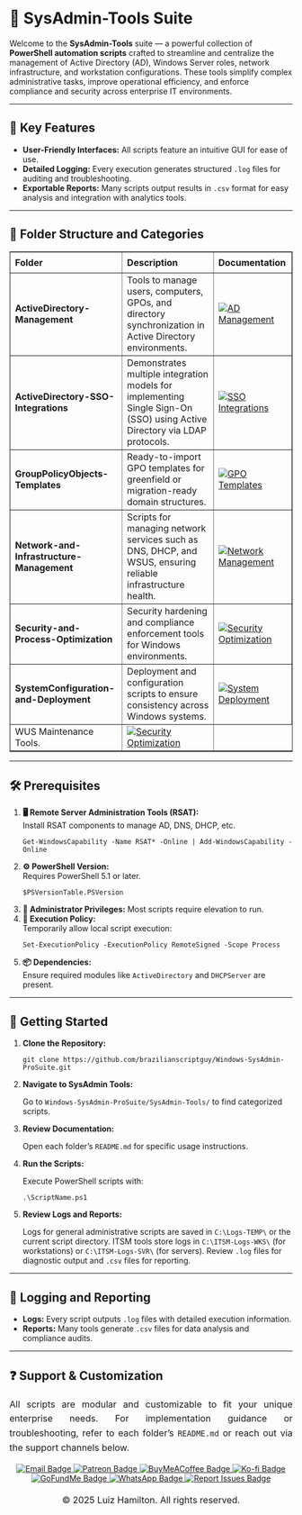 <div>
  <h1>🔧 SysAdmin-Tools Suite</h1>
  <p>
    Welcome to the <strong>SysAdmin-Tools</strong> suite — a powerful collection of 
    <strong>PowerShell automation scripts</strong> crafted to streamline and centralize the management of Active Directory (AD), 
    Windows Server roles, network infrastructure, and workstation configurations. These tools simplify complex administrative tasks, 
    improve operational efficiency, and enforce compliance and security across enterprise IT environments.
  </p>

  <hr />

  <h2>🌟 Key Features</h2>
  <ul>
    <li><strong>User-Friendly Interfaces:</strong> All scripts feature an intuitive GUI for ease of use.</li>
    <li><strong>Detailed Logging:</strong> Every execution generates structured <code>.log</code> files for auditing and troubleshooting.</li>
    <li><strong>Exportable Reports:</strong> Many scripts output results in <code>.csv</code> format for easy analysis and integration with analytics tools.</li>
  </ul>

  <hr />

  <h2>📁 Folder Structure and Categories</h2>
  <table border="1" style="border-collapse: collapse; width: 100%; text-align: left;">
    <thead>
      <tr>
        <th style="padding: 8px;">Folder</th>
        <th style="padding: 8px;">Description</th>
        <th style="padding: 8px;">Documentation</th>
      </tr>
    </thead>
    <tbody>
      <tr>
        <td><strong>ActiveDirectory-Management</strong></td>
        <td>Tools to manage users, computers, GPOs, and directory synchronization in Active Directory environments.</td>
        <td>
          <a href="ActiveDirectory-Management/README.md" target="_blank">
            <img src="https://img.shields.io/badge/AD%20Management-README-blue?style=for-the-badge&logo=github" alt="AD Management">
          </a>
        </td>
      </tr>
      <tr>
        <td><strong>ActiveDirectory-SSO-Integrations</strong></td>
        <td>Demonstrates multiple integration models for implementing Single Sign-On (SSO) using Active Directory via LDAP protocols.</td>
        <td>
          <a href="ActiveDirectory-SSO-Integrations/README.md" target="_blank">
            <img src="https://img.shields.io/badge/SSO%20Integrations-README-blue?style=for-the-badge&logo=github" alt="SSO Integrations">
          </a>
        </td>
      </tr>
      <tr>
        <td><strong>GroupPolicyObjects-Templates</strong></td>
        <td>Ready-to-import GPO templates for greenfield or migration-ready domain structures.</td>
        <td>
          <a href="GroupPolicyObjects-Templates/README.md" target="_blank">
            <img src="https://img.shields.io/badge/GPO%20Templates-README-blue?style=for-the-badge&logo=github" alt="GPO Templates">
          </a>
        </td>
      </tr>
      <tr>
        <td><strong>Network-and-Infrastructure-Management</strong></td>
        <td>Scripts for managing network services such as DNS, DHCP, and WSUS, ensuring reliable infrastructure health.</td>
        <td>
          <a href="Network-and-Infrastructure-Management/README.md" target="_blank">
            <img src="https://img.shields.io/badge/Network%20Management-README-blue?style=for-the-badge&logo=github" alt="Network Management">
          </a>
        </td>
      </tr>
      <tr>
        <td><strong>Security-and-Process-Optimization</strong></td>
        <td>Security hardening and compliance enforcement tools for Windows environments.</td>
        <td>
          <a href="Security-and-Process-Optimization/README.md" target="_blank">
            <img src="https://img.shields.io/badge/Security%20Optimization-README-blue?style=for-the-badge&logo=github" alt="Security Optimization">
          </a>
        </td>
      </tr>
      <tr>
        <td><strong>SystemConfiguration-and-Deployment</strong></td>
        <td>Deployment and configuration scripts to ensure consistency across Windows systems.</td>
        <td>
          <a href="SystemConfiguration-and-Deployment/README.md" target="_blank">
            <img src="https://img.shields.io/badge/System%20Deployment-README-blue?style=for-the-badge&logo=github" alt="System Deployment">
          </a>
        </td>
      </tr>
    <td>WUS Maintenance Tools.</td>
        <td>
          <a href="WUS-Management-Tools/README.md" target="_blank">
            <img src="https://img.shields.io/badge/Security%20Optimization-README-blue?style=for-the-badge&logo=github" alt="Security Optimization">
          </a>
        </td>
    </tbody>
  </table>

  <hr />

  <h2>🛠️ Prerequisites</h2>
  <ol>
    <li>
      <strong>🖥️ Remote Server Administration Tools (RSAT):</strong><br>
      Install RSAT components to manage AD, DNS, DHCP, etc.
      <pre><code>Get-WindowsCapability -Name RSAT* -Online | Add-WindowsCapability -Online</code></pre>
    </li>
    <li>
      <strong>⚙️ PowerShell Version:</strong><br>
      Requires PowerShell 5.1 or later.
      <pre><code>$PSVersionTable.PSVersion</code></pre>
    </li>
    <li><strong>🔑 Administrator Privileges:</strong> Most scripts require elevation to run.</li>
    <li>
      <strong>🔧 Execution Policy:</strong><br>
      Temporarily allow local script execution:
      <pre><code>Set-ExecutionPolicy -ExecutionPolicy RemoteSigned -Scope Process</code></pre>
    </li>
    <li>
      <strong>📦 Dependencies:</strong><br>
      Ensure required modules like <code>ActiveDirectory</code> and <code>DHCPServer</code> are present.
    </li>
  </ol>

  <hr />

  <h2>🚀 Getting Started</h2>
  <ol>
    <li><strong>Clone the Repository:</strong>
      <pre><code>git clone https://github.com/brazilianscriptguy/Windows-SysAdmin-ProSuite.git</code></pre>
    </li>
    <li><strong>Navigate to SysAdmin Tools:</strong>
      <p>Go to <code>Windows-SysAdmin-ProSuite/SysAdmin-Tools/</code> to find categorized scripts.</p>
    </li>
    <li><strong>Review Documentation:</strong>
      <p>Open each folder’s <code>README.md</code> for specific usage instructions.</p>
    </li>
    <li><strong>Run the Scripts:</strong>
      <p>Execute PowerShell scripts with:</p>
      <pre><code>.\ScriptName.ps1</code></pre>
    </li>
    <li>
      <strong>Review Logs and Reports:</strong><br>
      <p>
        Logs for general administrative scripts are saved in <code>C:\Logs-TEMP\</code> or the current script directory. 
        ITSM tools store logs in <code>C:\ITSM-Logs-WKS\</code> (for workstations) or <code>C:\ITSM-Logs-SVR\</code> (for servers). 
        Review <code>.log</code> files for diagnostic output and <code>.csv</code> files for reporting.
      </p>
    </li>
  </ol>

  <hr />

  <h2>📝 Logging and Reporting</h2>
  <ul>
    <li><strong>Logs:</strong> Every script outputs <code>.log</code> files with detailed execution information.</li>
    <li><strong>Reports:</strong> Many tools generate <code>.csv</code> files for data analysis and compliance audits.</li>
  </ul>

  <hr />

  <h2>❓ Support & Customization</h2>
  <p style="text-align: justify; font-size: 16px; line-height: 1.6;">
    All scripts are modular and customizable to fit your unique enterprise needs. For implementation guidance or troubleshooting, 
    refer to each folder’s <code>README.md</code> or reach out via the support channels below.
  </p>

  <div align="center">
    <a href="mailto:luizhamilton.lhr@gmail.com" target="_blank" rel="noopener noreferrer">
      <img src="https://img.shields.io/badge/Email-luizhamilton.lhr@gmail.com-D14836?style=for-the-badge&logo=gmail" alt="Email Badge">
    </a>
    <a href="https://www.patreon.com/brazilianscriptguy" target="_blank" rel="noopener noreferrer">
      <img src="https://img.shields.io/badge/Support%20Me-Patreon-red?style=for-the-badge&logo=patreon" alt="Patreon Badge">
    </a>
    <a href="https://buymeacoffee.com/brazilianscriptguy" target="_blank" rel="noopener noreferrer">
      <img src="https://img.shields.io/badge/Buy%20Me%20a%20Coffee-yellow?style=for-the-badge&logo=buymeacoffee" alt="BuyMeACoffee Badge">
    </a>
    <a href="https://ko-fi.com/brazilianscriptguy" target="_blank" rel="noopener noreferrer">
      <img src="https://img.shields.io/badge/Ko--fi-Support%20Me-blue?style=for-the-badge&logo=kofi" alt="Ko-fi Badge">
    </a>
    <a href="https://gofund.me/4599d3e6" target="_blank" rel="noopener noreferrer">
      <img src="https://img.shields.io/badge/GoFundMe-Donate-green?style=for-the-badge&logo=gofundme" alt="GoFundMe Badge">
    </a>
    <a href="https://whatsapp.com/channel/0029VaEgqC50G0XZV1k4Mb1c" target="_blank" rel="noopener noreferrer">
      <img src="https://img.shields.io/badge/Join%20Us-WhatsApp-25D366?style=for-the-badge&logo=whatsapp" alt="WhatsApp Badge">
    </a>
    <a href="https://github.com/brazilianscriptguy/Windows-SysAdmin-ProSuite/blob/main/.github/ISSUE_TEMPLATE/CUSTOM_ISSUE_TEMPLATE.md" 
       target="_blank" rel="noopener noreferrer">
      <img src="https://img.shields.io/badge/Report%20Issues-GitHub-blue?style=for-the-badge&logo=github" alt="Report Issues Badge">
    </a>
  </div>

  <p style="text-align: center; font-size: 16px; margin-top: 20px;">
    © 2025 Luiz Hamilton. All rights reserved.
  </p>
</div>
